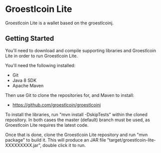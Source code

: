 Groestlcoin Lite
====

Groestlcoin Lite is a wallet based on the groestlcoinj.

Getting Started
---------------

You'll need to download and compile supporting libraries and Groestlcoin Lite in order to run Groestlcoin Lite.

You'll need the following installed:

* Git
* Java 8 SDK
* Apache Maven

Then use Git to clone the repositories for, and Maven to install:

* https://github.com/groestlcoin/groestlcoinj

To install the libraries, run "mvn install -DskipTests" within the cloned
repository. In both cases the master (default) branch must be used, as Groestlcoin Lite requires
the latest code.

Once that is done, clone the Groestlcoin Lite repository and run "mvn package" to build it.
This will produce an JAR file "target/groestlcoin-lite-XXXXXXXXX.jar", double click
it to run.

